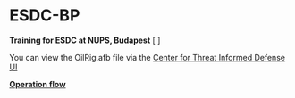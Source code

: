 # ESDC-BP
**Training for ESDC at NUPS, Budapest**
[ ]

You can view the OilRig.afb file via the [Center for Threat Informed Defense UI](https://center-for-threat-informed-defense.github.io/attack-flow/ui/)



[**Operation flow**](https://github.com/center-for-threat-informed-defense/adversary_emulation_library/blob/master/oilrig/Operations_Flow/Operations_Flow.md)


